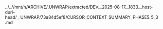 ../..//mnt/h/ARCHIVE/.UNWRAP/extracted/DEV__2025-08-17__1833__host-duri-head/__UNWRAP/73a84d5ef8/CURSOR_CONTEXT_SUMMARY_PHASE5_5_3.md